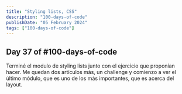 ```yaml
---
title: "Styling lists, CSS"
description: "100-days-of-code"
publishDate: "05 February 2024"
tags: ["100-days-of-code"]
---
```


## Day 37 of #100-days-of-code

Terminé el modulo de styling lists junto con el ejercicio que proponían hacer. Me quedan dos artículos más, un challenge y comienzo a ver el último módulo, que es uno de los más importantes, que es acerca del layout.
